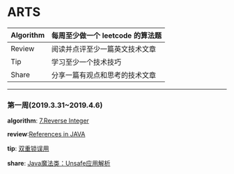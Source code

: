 # ARTS
| Algorithm | 每周至少做一个 leetcode 的算法题 |
| :------| :------ |
|Review|阅读并点评至少一篇英文技术文章|
|Tip|学习至少一个技术技巧|
|Share|分享一篇有观点和思考的技术文章|

****
### 第一周(2019.3.31~2019.4.6)
**algorithm**: <a  href ="https://github.com/ackFinding/ARTS/blob/master/algorithm/%E7%AC%AC%E4%B8%80%E5%91%A8%207.Reverse%20Integer.md">7.Reverse Integer</a>  

**review**:<a  href ="https://github.com/ackFinding/ARTS/blob/master/Review/%E7%AC%AC%E4%B8%80%E5%91%A8%20References%20in%20JAVA.md">References in JAVA</a>  

**tip**: <a  href ="https://github.com/ackFinding/ARTS/blob/master/Tip/%E7%AC%AC%E4%B8%80%E5%91%A8%20%E5%8F%8C%E9%87%8D%E9%94%81%E8%AF%AF%E7%94%A8.md">双重锁误用</a>  

**share**: <a  href ="https://github.com/ackFinding/ARTS/commit/df85da15a4095ed4882ffa026dd4265ad892ed69">Java魔法类：Unsafe应用解析</a>
